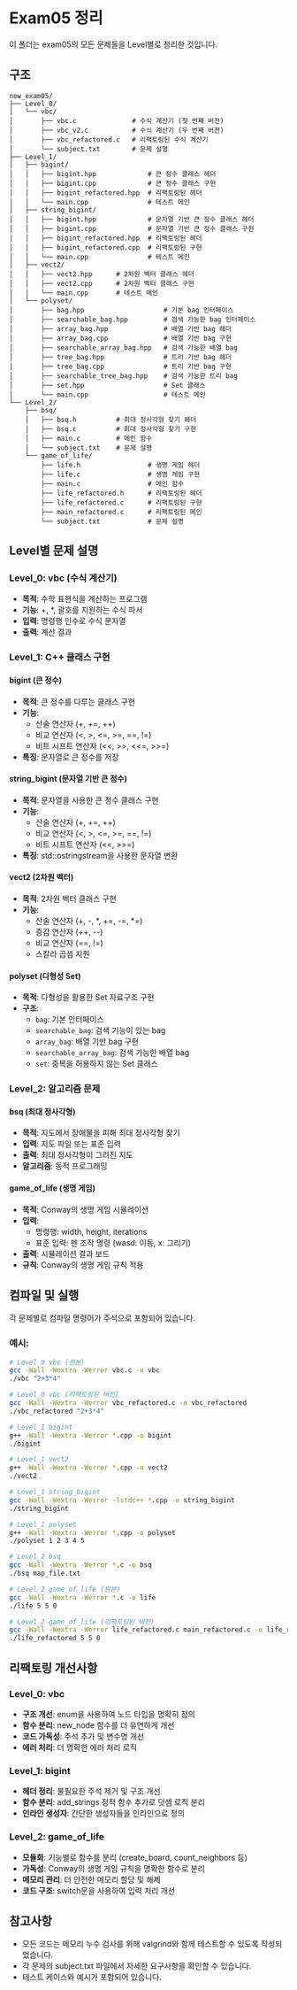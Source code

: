 # Exam05 정리

이 폴더는 exam05의 모든 문제들을 Level별로 정리한 것입니다.

## 구조

```
new_exam05/
├── Level_0/
│   └── vbc/
│       ├── vbc.c              # 수식 계산기 (첫 번째 버전)
│       ├── vbc_v2.c           # 수식 계산기 (두 번째 버전)
│       ├── vbc_refactored.c   # 리팩토링된 수식 계산기
│       └── subject.txt        # 문제 설명
├── Level_1/
│   ├── bigint/
│   │   ├── bigint.hpp             # 큰 정수 클래스 헤더
│   │   ├── bigint.cpp             # 큰 정수 클래스 구현
│   │   ├── bigint_refactored.hpp  # 리팩토링된 헤더
│   │   └── main.cpp               # 테스트 메인
│   ├── string_bigint/
│   │   ├── bigint.hpp             # 문자열 기반 큰 정수 클래스 헤더
│   │   ├── bigint.cpp             # 문자열 기반 큰 정수 클래스 구현
│   │   ├── bigint_refactored.hpp  # 리팩토링된 헤더
│   │   ├── bigint_refactored.cpp  # 리팩토링된 구현
│   │   └── main.cpp               # 테스트 메인
│   ├── vect2/
│   │   ├── vect2.hpp      # 2차원 벡터 클래스 헤더
│   │   ├── vect2.cpp      # 2차원 벡터 클래스 구현
│   │   └── main.cpp       # 테스트 메인
│   └── polyset/
│       ├── bag.hpp                    # 기본 bag 인터페이스
│       ├── searchable_bag.hpp         # 검색 가능한 bag 인터페이스
│       ├── array_bag.hpp              # 배열 기반 bag 헤더
│       ├── array_bag.cpp              # 배열 기반 bag 구현
│       ├── searchable_array_bag.hpp   # 검색 가능한 배열 bag
│       ├── tree_bag.hpp               # 트리 기반 bag 헤더
│       ├── tree_bag.cpp               # 트리 기반 bag 구현
│       ├── searchable_tree_bag.hpp    # 검색 가능한 트리 bag
│       ├── set.hpp                    # Set 클래스
│       └── main.cpp                   # 테스트 메인
└── Level_2/
    ├── bsq/
    │   ├── bsq.h          # 최대 정사각형 찾기 헤더
    │   ├── bsq.c          # 최대 정사각형 찾기 구현
    │   ├── main.c         # 메인 함수
    │   └── subject.txt    # 문제 설명
    └── game_of_life/
        ├── life.h                 # 생명 게임 헤더
        ├── life.c                 # 생명 게임 구현
        ├── main.c                 # 메인 함수
        ├── life_refactored.h      # 리팩토링된 헤더
        ├── life_refactored.c      # 리팩토링된 구현
        ├── main_refactored.c      # 리팩토링된 메인
        └── subject.txt            # 문제 설명
```

## Level별 문제 설명

### Level_0: vbc (수식 계산기)
- **목적**: 수학 표현식을 계산하는 프로그램
- **기능**: +, *, 괄호를 지원하는 수식 파서
- **입력**: 명령행 인수로 수식 문자열
- **출력**: 계산 결과

### Level_1: C++ 클래스 구현

#### bigint (큰 정수)
- **목적**: 큰 정수를 다루는 클래스 구현
- **기능**: 
  - 산술 연산자 (+, +=, ++)
  - 비교 연산자 (<, >, <=, >=, ==, !=)
  - 비트 시프트 연산자 (<<, >>, <<=, >>=)
- **특징**: 문자열로 큰 정수를 저장

#### string_bigint (문자열 기반 큰 정수)
- **목적**: 문자열을 사용한 큰 정수 클래스 구현
- **기능**:
  - 산술 연산자 (+, +=, ++)
  - 비교 연산자 (<, >, <=, >=, ==, !=)
  - 비트 시프트 연산자 (<<, >>=)
- **특징**: std::ostringstream을 사용한 문자열 변환

#### vect2 (2차원 벡터)
- **목적**: 2차원 벡터 클래스 구현
- **기능**:
  - 산술 연산자 (+, -, *, +=, -=, *=)
  - 증감 연산자 (++, --)
  - 비교 연산자 (==, !=)
  - 스칼라 곱셈 지원

#### polyset (다형성 Set)
- **목적**: 다형성을 활용한 Set 자료구조 구현
- **구조**:
  - `bag`: 기본 인터페이스
  - `searchable_bag`: 검색 기능이 있는 bag
  - `array_bag`: 배열 기반 bag 구현
  - `searchable_array_bag`: 검색 가능한 배열 bag
  - `set`: 중복을 허용하지 않는 Set 클래스

### Level_2: 알고리즘 문제

#### bsq (최대 정사각형)
- **목적**: 지도에서 장애물을 피해 최대 정사각형 찾기
- **입력**: 지도 파일 또는 표준 입력
- **출력**: 최대 정사각형이 그려진 지도
- **알고리즘**: 동적 프로그래밍

#### game_of_life (생명 게임)
- **목적**: Conway의 생명 게임 시뮬레이션
- **입력**: 
  - 명령행: width, height, iterations
  - 표준 입력: 펜 조작 명령 (wasd: 이동, x: 그리기)
- **출력**: 시뮬레이션 결과 보드
- **규칙**: Conway의 생명 게임 규칙 적용

## 컴파일 및 실행

각 문제별로 컴파일 명령어가 주석으로 포함되어 있습니다.

### 예시:
```bash
# Level_0 vbc (원본)
gcc -Wall -Wextra -Werror vbc.c -o vbc
./vbc "2+3*4"

# Level_0 vbc (리팩토링된 버전)
gcc -Wall -Wextra -Werror vbc_refactored.c -o vbc_refactored
./vbc_refactored "2+3*4"

# Level_1 bigint
g++ -Wall -Wextra -Werror *.cpp -o bigint
./bigint

# Level_1 vect2
g++ -Wall -Wextra -Werror *.cpp -o vect2
./vect2

# Level_1 string_bigint
gcc -Wall -Wextra -Werror -lstdc++ *.cpp -o string_bigint
./string_bigint

# Level_1 polyset
g++ -Wall -Wextra -Werror *.cpp -o polyset
./polyset 1 2 3 4 5

# Level_2 bsq
gcc -Wall -Wextra -Werror *.c -o bsq
./bsq map_file.txt

# Level_2 game_of_life (원본)
gcc -Wall -Wextra -Werror *.c -o life
./life 5 5 0

# Level_2 game_of_life (리팩토링된 버전)
gcc -Wall -Wextra -Werror life_refactored.c main_refactored.c -o life_refactored
./life_refactored 5 5 0
```

## 리팩토링 개선사항

### Level_0: vbc
- **구조 개선**: enum을 사용하여 노드 타입을 명확히 정의
- **함수 분리**: new_node 함수를 더 유연하게 개선
- **코드 가독성**: 주석 추가 및 변수명 개선
- **에러 처리**: 더 명확한 에러 처리 로직

### Level_1: bigint
- **헤더 정리**: 불필요한 주석 제거 및 구조 개선
- **함수 분리**: add_strings 정적 함수 추가로 덧셈 로직 분리
- **인라인 생성자**: 간단한 생성자들을 인라인으로 정의

### Level_2: game_of_life
- **모듈화**: 기능별로 함수를 분리 (create_board, count_neighbors 등)
- **가독성**: Conway의 생명 게임 규칙을 명확한 함수로 분리
- **메모리 관리**: 더 안전한 메모리 할당 및 해제
- **코드 구조**: switch문을 사용하여 입력 처리 개선

## 참고사항

- 모든 코드는 메모리 누수 검사를 위해 valgrind와 함께 테스트할 수 있도록 작성되었습니다.
- 각 문제의 subject.txt 파일에서 자세한 요구사항을 확인할 수 있습니다.
- 테스트 케이스와 예시가 포함되어 있습니다. 